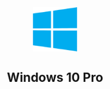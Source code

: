 <div align='center'>
  <a href='https://Helper-Scripts.com' target='_blank' rel='noopener noreferrer'>
    <img src='https://github.com/Mr-ConQueso/CheesyLabs/blob/main/Proxmox/VM-Notes/Icons/Windows-128.png?raw=true' alt='Home Assistant Icon' width='100' height='100'/>
  </a>

  # Windows 10 Pro

</div>